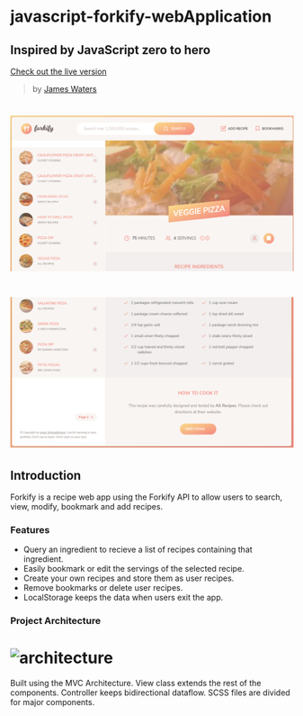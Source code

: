 # javascript-forkify-webApplication

## Inspired by JavaScript zero to hero

[Check out the live version](https://forkifyrecipesjw.netlify.app/)

> by [James Waters](https://james-waters.com)
# ![](images/landing.PNG)
# ![](images/landing3.PNG)

## Introduction

Forkify is a recipe web app using the Forkify API to allow users to search, view, modify, bookmark and add recipes.

### Features

* Query an ingredient to recieve a list of recipes containing that ingredient.
* Easily bookmark or edit the servings of the selected recipe.
* Create your own recipes and store them as user recipes.
* Remove bookmarks or delete user recipes.
* LocalStorage keeps the data when users exit the app.

### Project Architecture

# ![architecture](src/img/readme-forkify-architecture.png)

Built using the MVC Architecture. View class extends the rest of the components. Controller keeps bidirectional dataflow. SCSS files are divided for major components.

